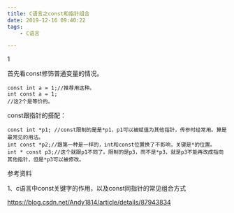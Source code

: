 ```yaml
---
title: C语言之const和指针组合
date: 2019-12-16 09:40:22
tags:
	- C语言

---
```


1

首先看const修饰普通变量的情况。

```
const int a = 1;//推荐用这种。
int const a = 1;
//这2个是等价的。
```

const跟指针的搭配：

```
const int *p1; //const限制的是是*p1，p1可以被赋值为其他指针，传参时经常用。算是最常见的用法。
int const *p2;//跟第一种是一样的，int和const位置换了不影响，关键是*的位置。
int * const p3;//这个就跟p1不同了。限制的是p3，而不是*p3，就是p3不能再改成指向其他指针，但是*p3可以被修改。
```



参考资料

1、c语言中const关键字的作用，以及const同指针的常见组合方式

https://blog.csdn.net/Andy1814/article/details/87943834